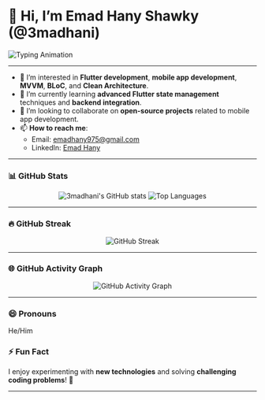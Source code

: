 # 👋 Hi, I’m Emad Hany Shawky (@3madhani)

<img src="https://readme-typing-svg.herokuapp.com?font=Fira+Code&size=22&duration=4000&pause=1000&color=F75C7E&center=true&vCenter=true&multiline=true&width=435&lines=Flutter+Developer;Mobile+App+Enthusiast;MVVM+and+BLoC+Advocate" alt="Typing Animation" />


---


- 👀 I’m interested in **Flutter development**, **mobile app development**, **MVVM**, **BLoC**, and **Clean Architecture**.
- 🌱 I’m currently learning **advanced Flutter state management** techniques and **backend integration**.
- 💞️ I’m looking to collaborate on **open-source projects** related to mobile app development.
- 📫 **How to reach me**:  
  - Email: [emadhany975@gmail.com](mailto:emadhany975@gmail.com)  
  - LinkedIn: [Emad Hany](https://www.linkedin.com/in/3mad-hany)

---

### 📊 GitHub Stats  

<div align="center">
  <img src="https://github-readme-stats.vercel.app/api?username=3madhani&show_icons=true&theme=radical" alt="3madhani's GitHub stats" />
  <img src="https://github-readme-stats.vercel.app/api/top-langs/?username=3madhani&layout=compact&theme=radical" alt="Top Languages" />
</div>

---

### 🔥 GitHub Streak  

<div align="center">
  <img src="https://streak-stats.demolab.com/?user=3madhani&theme=radical" alt="GitHub Streak" />
</div>

---

### 🌐 GitHub Activity Graph  

<div align="center">
  <img src="https://github-readme-activity-graph.vercel.app/graph?username=3madhani&theme=dracula&bg_color=20232a&color=61dafb&line=61dafb&point=f13d3d" alt="GitHub Activity Graph" />
</div>

---

### 😄 Pronouns  
He/Him

### ⚡ Fun Fact  
I enjoy experimenting with **new technologies** and solving **challenging coding problems**! 🚀

---

<!---
3madhani/3madhani is a ✨ special ✨ repository because its `README.md` (this file) appears on your GitHub profile.
You can click the Preview link to take a look at your changes.
--->
